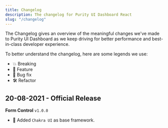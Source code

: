 ```yaml
---
title: Changelog
description: The changelog for Purity UI Dashboard React
slug: "/changelog"
---
```


The Changelog gives an overview of the meaningful changes we've made to Purity
UI Dashboard as we keep driving for better performance and best-in-class
developer experience.

To better understand the changelog, here are some legends we use:

- 💥 Breaking
- 🚀 Feature
- 🐛 Bug fix
- 🛠 Refactor

## 20-08-2021 - Official Release

**Form Control** `v1.0.0`

- 🚀 Added `Chakra UI` as base framework.
